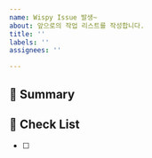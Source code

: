 ```yaml
---
name: Wispy Issue 발생~
about: 앞으로의 작업 리스트를 작성합니다.
title: ''
labels: ''
assignees: ''

---
```


## 🧸 Summary

<!-- 이슈에 대한 내용을 간략하게 기술합니다 -->

##  🚂 Check List

<!-- 체크 리스트 타입으로 할 일을 분류합니다 -->

- [ ]
